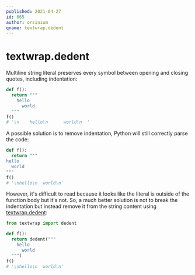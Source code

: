 ```yaml
---
published: 2021-04-27
id: 665
author: orsinium
qname: textwrap.dedent
---
```


# textwrap.dedent

Multiline string literal preserves every symbol between opening and closing quotes, including indentation:

```python
def f():
  return """
    hello
      world
  """
f()
# '\n    hello\n      world\n  '
```

A possible solution is to remove indentation, Python will still correctly parse the code:

```python
def f():
  return """
hello
  world
"""
f()
# '\nhello\n  world\n'
```

However, it's difficult to read because it looks like the literal is outside of the function body but it's not. So, a much better solution is not to break the indentation but instead remove it from the string content using [textwrap.dedent](https://docs.python.org/3/library/textwrap.html#textwrap.dedent):

```python
from textwrap import dedent

def f():
  return dedent("""
    hello
      world
  """)
f()
# '\nhello\n  world\n'
```
